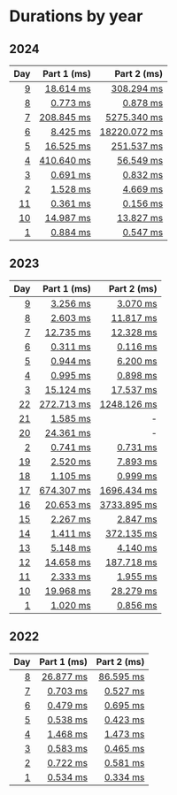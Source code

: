 # Durations by year

## 2024

|                                        Day |                         Part 1 (ms) |                           Part 2 (ms) |
| -----------------------------------------: | ----------------------------------: | ------------------------------------: |
|   [9](https://adventofcode.com/2024/day/9) |  [18.614 ms](src/aoc/_2024/day9.py) |   [308.294 ms](src/aoc/_2024/day9.py) |
|   [8](https://adventofcode.com/2024/day/8) |   [0.773 ms](src/aoc/_2024/day8.py) |     [0.878 ms](src/aoc/_2024/day8.py) |
|   [7](https://adventofcode.com/2024/day/7) | [208.845 ms](src/aoc/_2024/day7.py) |  [5275.340 ms](src/aoc/_2024/day7.py) |
|   [6](https://adventofcode.com/2024/day/6) |   [8.425 ms](src/aoc/_2024/day6.py) | [18220.072 ms](src/aoc/_2024/day6.py) |
|   [5](https://adventofcode.com/2024/day/5) |  [16.525 ms](src/aoc/_2024/day5.py) |   [251.537 ms](src/aoc/_2024/day5.py) |
|   [4](https://adventofcode.com/2024/day/4) | [410.640 ms](src/aoc/_2024/day4.py) |    [56.549 ms](src/aoc/_2024/day4.py) |
|   [3](https://adventofcode.com/2024/day/3) |   [0.691 ms](src/aoc/_2024/day3.py) |     [0.832 ms](src/aoc/_2024/day3.py) |
|   [2](https://adventofcode.com/2024/day/2) |   [1.528 ms](src/aoc/_2024/day2.py) |     [4.669 ms](src/aoc/_2024/day2.py) |
| [11](https://adventofcode.com/2024/day/11) |  [0.361 ms](src/aoc/_2024/day11.py) |    [0.156 ms](src/aoc/_2024/day11.py) |
| [10](https://adventofcode.com/2024/day/10) | [14.987 ms](src/aoc/_2024/day10.py) |   [13.827 ms](src/aoc/_2024/day10.py) |
|   [1](https://adventofcode.com/2024/day/1) |   [0.884 ms](src/aoc/_2024/day1.py) |     [0.547 ms](src/aoc/_2024/day1.py) |

## 2023

|                                        Day |                          Part 1 (ms) |                           Part 2 (ms) |
| -----------------------------------------: | -----------------------------------: | ------------------------------------: |
|   [9](https://adventofcode.com/2023/day/9) |    [3.256 ms](src/aoc/_2023/day9.py) |     [3.070 ms](src/aoc/_2023/day9.py) |
|   [8](https://adventofcode.com/2023/day/8) |    [2.603 ms](src/aoc/_2023/day8.py) |    [11.817 ms](src/aoc/_2023/day8.py) |
|   [7](https://adventofcode.com/2023/day/7) |   [12.735 ms](src/aoc/_2023/day7.py) |    [12.328 ms](src/aoc/_2023/day7.py) |
|   [6](https://adventofcode.com/2023/day/6) |    [0.311 ms](src/aoc/_2023/day6.py) |     [0.116 ms](src/aoc/_2023/day6.py) |
|   [5](https://adventofcode.com/2023/day/5) |    [0.944 ms](src/aoc/_2023/day5.py) |     [6.200 ms](src/aoc/_2023/day5.py) |
|   [4](https://adventofcode.com/2023/day/4) |    [0.995 ms](src/aoc/_2023/day4.py) |     [0.898 ms](src/aoc/_2023/day4.py) |
|   [3](https://adventofcode.com/2023/day/3) |   [15.124 ms](src/aoc/_2023/day3.py) |    [17.537 ms](src/aoc/_2023/day3.py) |
| [22](https://adventofcode.com/2023/day/22) | [272.713 ms](src/aoc/_2023/day22.py) | [1248.126 ms](src/aoc/_2023/day22.py) |
| [21](https://adventofcode.com/2023/day/21) |   [1.585 ms](src/aoc/_2023/day21.py) |                                     - |
| [20](https://adventofcode.com/2023/day/20) |  [24.361 ms](src/aoc/_2023/day20.py) |                                     - |
|   [2](https://adventofcode.com/2023/day/2) |    [0.741 ms](src/aoc/_2023/day2.py) |     [0.731 ms](src/aoc/_2023/day2.py) |
| [19](https://adventofcode.com/2023/day/19) |   [2.520 ms](src/aoc/_2023/day19.py) |    [7.893 ms](src/aoc/_2023/day19.py) |
| [18](https://adventofcode.com/2023/day/18) |   [1.105 ms](src/aoc/_2023/day18.py) |    [0.999 ms](src/aoc/_2023/day18.py) |
| [17](https://adventofcode.com/2023/day/17) | [674.307 ms](src/aoc/_2023/day17.py) | [1696.434 ms](src/aoc/_2023/day17.py) |
| [16](https://adventofcode.com/2023/day/16) |  [20.653 ms](src/aoc/_2023/day16.py) | [3733.895 ms](src/aoc/_2023/day16.py) |
| [15](https://adventofcode.com/2023/day/15) |   [2.267 ms](src/aoc/_2023/day15.py) |    [2.847 ms](src/aoc/_2023/day15.py) |
| [14](https://adventofcode.com/2023/day/14) |   [1.411 ms](src/aoc/_2023/day14.py) |  [372.135 ms](src/aoc/_2023/day14.py) |
| [13](https://adventofcode.com/2023/day/13) |   [5.148 ms](src/aoc/_2023/day13.py) |    [4.140 ms](src/aoc/_2023/day13.py) |
| [12](https://adventofcode.com/2023/day/12) |  [14.658 ms](src/aoc/_2023/day12.py) |  [187.718 ms](src/aoc/_2023/day12.py) |
| [11](https://adventofcode.com/2023/day/11) |   [2.333 ms](src/aoc/_2023/day11.py) |    [1.955 ms](src/aoc/_2023/day11.py) |
| [10](https://adventofcode.com/2023/day/10) |  [19.968 ms](src/aoc/_2023/day10.py) |   [28.279 ms](src/aoc/_2023/day10.py) |
|   [1](https://adventofcode.com/2023/day/1) |    [1.020 ms](src/aoc/_2023/day1.py) |     [0.856 ms](src/aoc/_2023/day1.py) |

## 2022

|                                      Day |                        Part 1 (ms) |                        Part 2 (ms) |
| ---------------------------------------: | ---------------------------------: | ---------------------------------: |
| [8](https://adventofcode.com/2022/day/8) | [26.877 ms](src/aoc/_2022/day8.py) | [86.595 ms](src/aoc/_2022/day8.py) |
| [7](https://adventofcode.com/2022/day/7) |  [0.703 ms](src/aoc/_2022/day7.py) |  [0.527 ms](src/aoc/_2022/day7.py) |
| [6](https://adventofcode.com/2022/day/6) |  [0.479 ms](src/aoc/_2022/day6.py) |  [0.695 ms](src/aoc/_2022/day6.py) |
| [5](https://adventofcode.com/2022/day/5) |  [0.538 ms](src/aoc/_2022/day5.py) |  [0.423 ms](src/aoc/_2022/day5.py) |
| [4](https://adventofcode.com/2022/day/4) |  [1.468 ms](src/aoc/_2022/day4.py) |  [1.473 ms](src/aoc/_2022/day4.py) |
| [3](https://adventofcode.com/2022/day/3) |  [0.583 ms](src/aoc/_2022/day3.py) |  [0.465 ms](src/aoc/_2022/day3.py) |
| [2](https://adventofcode.com/2022/day/2) |  [0.722 ms](src/aoc/_2022/day2.py) |  [0.581 ms](src/aoc/_2022/day2.py) |
| [1](https://adventofcode.com/2022/day/1) |  [0.534 ms](src/aoc/_2022/day1.py) |  [0.334 ms](src/aoc/_2022/day1.py) |
